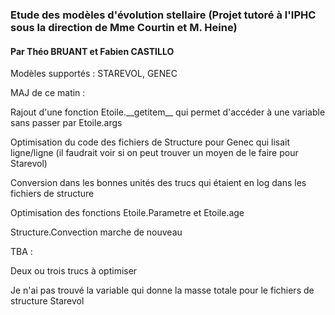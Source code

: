 ### Etude des modèles d'évolution stellaire (Projet tutoré à l'IPHC sous la direction de Mme Courtin et M. Heine)
#### Par Théo BRUANT et Fabien CASTILLO

Modèles supportés : STAREVOL, GENEC


MAJ de ce matin :

Rajout d'une fonction Etoile.\_\_getitem\_\_ qui permet d'accéder à une variable sans passer par Etoile.args

Optimisation du code des fichiers de Structure pour Genec qui lisait ligne/ligne (il faudrait voir si on peut trouver un moyen de le faire pour Starevol)

Conversion dans les bonnes unités des trucs qui étaient en log dans les fichiers de structure

Optimisation des fonctions Etoile.Parametre et Etoile.age

Structure.Convection marche de nouveau

TBA : 

Deux ou trois trucs à optimiser

Je n'ai pas trouvé la variable qui donne la masse totale pour le fichiers de structure Starevol
